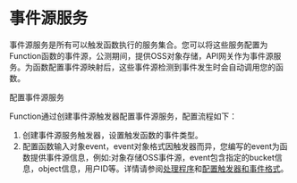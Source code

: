 # 事件源服务

 


事件源服务是所有可以触发函数执行的服务集合。您可以将这些服务配置为Function函数的事件源，公测期间，提供OSS对象存储，API网关作为事件源服务。为函数配置事件源映射后，这些事件源检测到事件发生时会自动调用您的函数。

 

配置事件源服务

Function通过创建事件源触发器配置事件源服务，配置流程如下：

1. 创建事件源服务触发器，设置触发函数的事件类型。
2. 配置函数输入对象event，event对象格式因触发器而异，您编写的event为函数提供事件源信息，例如:对象存储OSS事件源，event包含指定的bucket信息，object信息，用户ID等。详情请参阅[处理程序](../../../buildfunction/programming-model/processing-program.md)和[配置触发器和事件格式](../configtigger-event.md)。
